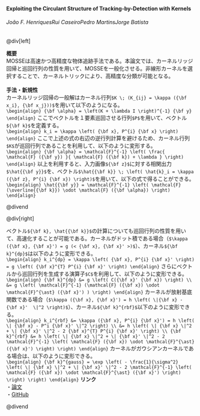 #### Exploiting the Circulant Structure of Tracking-by-Detection with Kernels
###### João F. HenriquesRui CaseiroPedro MartinsJorge Batista

@div[left]

__概要__<br>
MOSSEは高速かつ高精度な物体追跡手法である。本論文では、カーネルリッジ回帰と巡回行列の性質を用いて、MOSSEを一般化させる。非線形カーネルを選択することで、カーネルトリックにより、高精度な分類が可能となる。<br>
<br>
__手法・新規性__<br>
カーネルリッジ回帰の一般解はカーネル行列`$K \; (K_{ij} = \kappa ({\bf x_i}, {\bf x_j}))$`を用いて以下のようになる。<br>
`\begin{align} {\bf \alpha} = \left(K + \lambda I \right)^{-1} {\bf y} \end{align}`
ここでベクトルを１要素巡回させる行列`$P$`を用いて、ベクトル`${\bf k}$`を定義する。<br>
`\begin{align} k_i = \kappa \left( {\bf x}, P^{i} {\bf x} \right) \end{align}`
ここで上述の式の右辺の逆行列計算を避けるため、カーネル行列`$K$`が巡回行列であることを利用して、以下のように変形する。<br>
`\begin{align} {\bf \alpha} = \mathcal{F}^{-1} \left( \frac{ \mathcal{F} ({\bf y}) }{ \mathcal{F} ({\bf k}) + \lambda } \right) \end{align}`
以上を利用すると、入力画像`${\bf z}$`に対する相関出力`$\hat{{\bf y}}$`を、ベクトル`$\hat{{\bf k}} \; \left( \hat{k}_i = \kappa ({\bf z}, P^{i} {\bf x}) \right)$`を用いて、以下の式で得ることができる。<br>
`\begin{align} \hat{{\bf y}} = \mathcal{F}^{-1} \left( \mathcal{F} (\overline{{\bf k}}) \odot \mathcal{F} ({\bf \alpha}) \right) \end{align}`

@divend

@div[right]

ベクトル`${\bf k}, \hat{{\bf k}}$`の計算についても巡回行列の性質を用いて、高速化することが可能である。カーネルがドット積である場合（`$\kappa ({\bf x}, {\bf x}') = g (< {\bf x}, {\bf x}' >)$`）、カーネル`${\bf k}^{dp}$`は以下のように変形できる。<br>
`\begin{align} k_i^{dp} = \kappa \left( {\bf x}, P^{i} {\bf x}' \right) = g \left( {\bf x}^{T} P^{i} {\bf x}' \right) \end{align}`
さらにベクトルから巡回行列を生成する演算子`$C$`を利用して、以下のように変形できる。<br>
`\begin{align} {\bf k}^{dp} &= g \left( C({\bf x}' {\bf x}) \right) \\ &= g \left( \mathcal{F}^{-1} (\mathcal{F} ({\bf x}) \odot \mathcal{F}^{\ast} ({\bf x}') ) \right) \end{align}`
カーネルが放射基底関数である場合（`$\kappa ({\bf x}, {\bf x}') = h \left( \|{\bf x} - {\bf x}'  \|^2 \right)$`）、カーネル`${\bf k}^{rbf}$`以下のように変形できる。<br>
`\begin{align} k_i^{rbf} &= \kappa ({\bf x}, P^{i} {\bf x}') = h \left( \| {\bf x} - P^i {\bf x}' \|^2 \right) \\ &= h \left( \| {\bf x} \|^2 + \| {\bf x}' \|^2 - 2 {\bf x}^{T} P^{i} {\bf x}' \right) \\ {\bf k}^{rbf} &= h \left( \| {\bf x} \|^2 + \| {\bf x}' \|^2 - 2 \mathcal{F}^{-1} \left( \mathcal{F} ({\bf x}) \odot \mathcal{F}^{\ast} ({\bf x}') \right) \right) \end{align}`
カーネルがガウシアンカーネルである場合は、以下のように変形できる。<br>
`\begin{align} {\bf k}^{gauss} = \exp \left( - \frac{1}{\sigma^2} \left( \| {\bf x} \|^2 + \| {\bf x}' \|^2 - 2 \mathcal{F}^{-1} \left( \mathcal{F} ({\bf x}) \odot \mathcal{F}^{\ast} ({\bf x}') \right)  \right) \right) \end{align}`
__リンク__<br>
・[論文](https://arxiv.org/pdf/1404.7584.pdf)<br>
・[GitHub](https://github.com/foolwood/KCF)<br>

@divend
